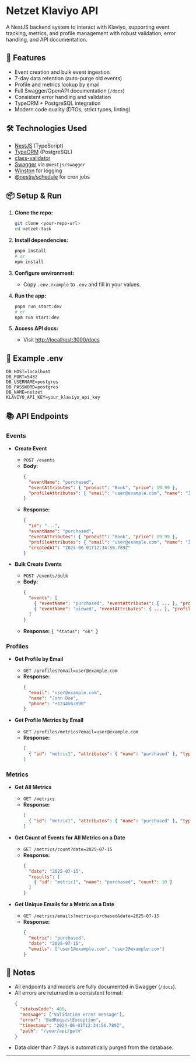
# Netzet Klaviyo API

A NestJS backend system to interact with Klaviyo, supporting event tracking, metrics, and profile management with robust validation, error handling, and API documentation.

## 🚀 Features
- Event creation and bulk event ingestion
- 7-day data retention (auto-purge old events)
- Profile and metrics lookup by email
- Full Swagger/OpenAPI documentation (`/docs`)
- Consistent error handling and validation
- TypeORM + PostgreSQL integration
- Modern code quality (DTOs, strict types, linting)

## 🛠️ Technologies Used
- [NestJS](https://nestjs.com/) (TypeScript)
- [TypeORM](https://typeorm.io/) (PostgreSQL)
- [class-validator](https://github.com/typestack/class-validator)
- [Swagger](https://swagger.io/) via `@nestjs/swagger`
- [Winston](https://github.com/winstonjs/winston) for logging
- [@nestjs/schedule](https://docs.nestjs.com/techniques/task-scheduling) for cron jobs

## 📦 Setup & Run

1. **Clone the repo:**
   ```bash
   git clone <your-repo-url>
   cd netzet-task
   ```

2. **Install dependencies:**
   ```bash
   pnpm install
   # or
   npm install
   ```

3. **Configure environment:**
   - Copy `.env.example` to `.env` and fill in your values.

4. **Run the app:**
   ```bash
   pnpm run start:dev
   # or
   npm run start:dev
   ```

5. **Access API docs:**
   - Visit [http://localhost:3000/docs](http://localhost:3000/docs)

## 🧪 Example .env
```env
DB_HOST=localhost
DB_PORT=5432
DB_USERNAME=postgres
DB_PASSWORD=postgres
DB_NAME=netzet
KLAVIYO_API_KEY=your_klaviyo_api_key
```

## 📚 API Endpoints

### Events
- **Create Event**
  - `POST /events`
  - **Body:**
    ```json
    {
      "eventName": "purchased",
      "eventAttributes": { "product": "Book", "price": 19.99 },
      "profileAttributes": { "email": "user@example.com", "name": "John Doe" }
    }
    ```
  - **Response:**
    ```json
    {
      "id": "...",
      "eventName": "purchased",
      "eventAttributes": { "product": "Book", "price": 19.99 },
      "profileAttributes": { "email": "user@example.com", "name": "John Doe" },
      "createdAt": "2024-06-01T12:34:56.789Z"
    }
    ```

- **Bulk Create Events**
  - `POST /events/bulk`
  - **Body:**
    ```json
    {
      "events": [
        { "eventName": "purchased", "eventAttributes": { ... }, "profileAttributes": { ... } },
        { "eventName": "viewed", "eventAttributes": { ... }, "profileAttributes": { ... } }
      ]
    }
    ```
  - **Response:** `{ "status": "ok" }`

### Profiles
- **Get Profile by Email**
  - `GET /profiles?email=user@example.com`
  - **Response:**
    ```json
    {
      "email": "user@example.com",
      "name": "John Doe",
      "phone": "+1234567890"
    }
    ```

- **Get Profile Metrics by Email**
  - `GET /profiles/metrics?email=user@example.com`
  - **Response:**
    ```json
    [
      { "id": "metric1", "attributes": { "name": "purchased" }, "type": "metric" }
    ]
    ```

### Metrics
- **Get All Metrics**
  - `GET /metrics`
  - **Response:**
    ```json
    [
      { "id": "metric1", "attributes": { "name": "purchased" }, "type": "metric" }
    ]
    ```

- **Get Count of Events for All Metrics on a Date**
  - `GET /metrics/count?date=2025-07-15`
  - **Response:**
    ```json
    {
      "date": "2025-07-15",
      "results": [
        { "id": "metric1", "name": "purchased", "count": 10 }
      ]
    }
    ```

- **Get Unique Emails for a Metric on a Date**
  - `GET /metrics/emails?metric=purchased&date=2025-07-15`
  - **Response:**
    ```json
    {
      "metric": "purchased",
      "date": "2025-07-15",
      "emails": ["user1@example.com", "user2@example.com"]
    }
    ```

## 📝 Notes
- All endpoints and models are fully documented in Swagger (`/docs`).
- All errors are returned in a consistent format:
  ```json
  {
    "statusCode": 400,
    "message": ["Validation error message"],
    "error": "BadRequestException",
    "timestamp": "2024-06-01T12:34:56.789Z",
    "path": "/your/api/path"
  }
  ```
- Data older than 7 days is automatically purged from the database.

---

